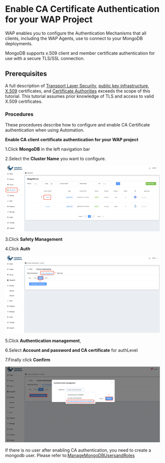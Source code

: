 # Enable CA Certificate Authentication for your WAP Project

WAP enables you to configure the Authentication Mechanisms that all clients, including the WAP Agents, use to connect to your MongoDB deployments. 

MongoDB supports x.509 client and member certificate authentication for use with a secure TLS/SSL connection. 

## Prerequisites

A full description of [Transport Layer Security](https://en.wikipedia.org/wiki//Transport_Layer_Security?oldid=822395560), [public key infrastructure](https://en.wikipedia.org/wiki//Public_key_infrastructure?oldid=821842572), [X.509](https://tools.ietf.org/html/5280) certificates, and [Certificate Authorities](https://en.wikipedia.org/wiki//Certificate_authority?oldid=821423246) exceeds the scope of this tutorial. This tutorial assumes prior knowledge of TLS and access to valid X.509 certificates.



### Procedures

These procedures describe how to configure and enable CA Certificate authentication when using Automation. 

**Enable CA client certificate authentication for your WAP project**

1.Click **MongoDB** in the left navigation bar

2.Select the **Cluster Name** you want to configure.

![03-EnableX509Authentication](../../../images/whalealPlatFromImages/08-Security/03-EnableX509Authentication.png)

3.Click **Safety Management**

4.Click **Auth**

![03-EnableX509Authentication1](../../../images/whalealPlatFromImages/08-Security/03-EnableX509Authentication1.png)

5.Click **Authentication management**,

6.Select **Account and password and CA certificate** for authLevel

7.Finally click **Confirm**

![03-EnableX509Authentication2](../../../images/whalealPlatFromImages/08-Security/03-EnableX509Authentication2.png)



If there is no user after enabling CA authentication, you need to create a mongodb user. Please refer to:[ManageMongoDBUsersandRoles](04-ManageMongoDBUsersandRoles.md)
